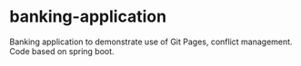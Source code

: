 # banking-application
Banking application to demonstrate use of Git Pages, conflict management. Code based on spring boot.
